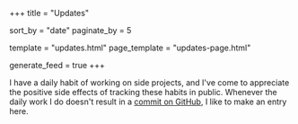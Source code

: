 +++
title = "Updates"

sort_by     = "date"
paginate_by = 5

template      = "updates.html"
page_template = "updates-page.html"

generate_feed = true
+++

I have a daily habit of working on side projects, and I've come to appreciate the positive side effects of tracking these habits in public. Whenever the daily work I do doesn't result in a [commit on GitHub](https://github.com/hannobraun), I like to make an entry here.
